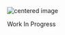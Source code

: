 <img src="https://media.discordapp.net/attachments/858963535860990012/862315101440573450/FXAC.png?width=676&height=676" alt="centered image" />

Work In Progress
